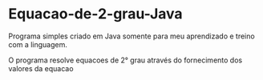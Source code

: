 # Equacao-de-2-grau-Java

Programa simples criado em Java somente para meu aprendizado e treino com a linguagem.

O programa resolve equacoes de 2° grau através do fornecimento dos valores da equacao
